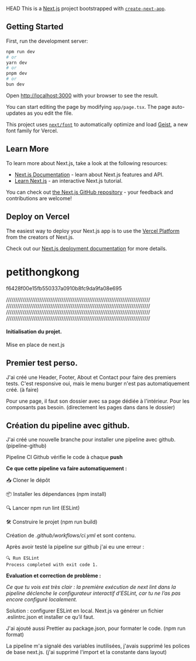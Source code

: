 HEAD
This is a [Next.js](https://nextjs.org) project bootstrapped with [`create-next-app`](https://nextjs.org/docs/app/api-reference/cli/create-next-app).

## Getting Started

First, run the development server:

```bash
npm run dev
# or
yarn dev
# or
pnpm dev
# or
bun dev
```

Open [http://localhost:3000](http://localhost:3000) with your browser to see the result.

You can start editing the page by modifying `app/page.tsx`. The page auto-updates as you edit the file.

This project uses [`next/font`](https://nextjs.org/docs/app/building-your-application/optimizing/fonts) to automatically optimize and load [Geist](https://vercel.com/font), a new font family for Vercel.

## Learn More

To learn more about Next.js, take a look at the following resources:

- [Next.js Documentation](https://nextjs.org/docs) - learn about Next.js features and API.
- [Learn Next.js](https://nextjs.org/learn) - an interactive Next.js tutorial.

You can check out [the Next.js GitHub repository](https://github.com/vercel/next.js) - your feedback and contributions are welcome!

## Deploy on Vercel

The easiest way to deploy your Next.js app is to use the [Vercel Platform](https://vercel.com/new?utm_medium=default-template&filter=next.js&utm_source=create-next-app&utm_campaign=create-next-app-readme) from the creators of Next.js.

Check out our [Next.js deployment documentation](https://nextjs.org/docs/app/building-your-application/deploying) for more details.

# petithongkong
 f6428f00e15fb550337a0910b8fc9da9fa08e695


//////////////////////////////////////////////////////////////////////////////
//////////////////////////////////////////////////////////////////////////////
//////////////////////////////////////////////////////////////////////////////
//////////////////////////////////////////////////////////////////////////////

#### Initialisation du projet.

Mise en place de next.js

## Premier test perso.

J'ai créé une Header, Footer, About et Contact pour faire des premiers tests. C'est responsive oui, mais le menu burger n'est pas automatiquement créé. (à faire)

Pour une page, il faut son dossier avec sa page dédiée à l'intérieur. Pour les composants pas besoin. (directement les pages dans dans le dossier)

## Création du pipeline avec github.

J'ai créé une nouvelle branche pour installer une pipeline avec github. (pipeline-github)

Pipeline CI Github vérifie le code à chaque **push**

**Ce que cette pipeline va faire automatiquement :**

📥 Cloner le dépôt

📦 Installer les dépendances (npm install)

🔍 Lancer npm run lint (ESLint)

🛠️ Construire le projet (npm run build)

Création de *.github/workflows/ci.yml* et sont contenu.

Après avoir testé la pipeline sur github j'ai eu une erreur :

    🔍 Run ESLint
    Process completed with exit code 1.

**Evaluation et correction de problème :**

*Ce que tu vois est très clair : la première exécution de next lint dans la pipeline déclenche le configurateur interactif d’ESLint, car tu ne l’as pas encore configuré localement.*

Solution : configurer ESLint en local.
    Next.js va générer un fichier .eslintrc.json et installer ce qu’il faut.

J'ai ajouté aussi Prettier au package.json, pour formater le code. (npm run format)

La pipeline m'a signalé des variables inutilisées, j'avais supprimé les polices de base next.js. (j'ai supprimé l'import et la constante dans layout)